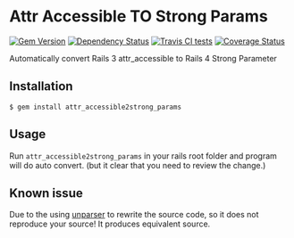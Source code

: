 # Attr Accessible TO Strong Params

[![Gem Version](https://badge.fury.io/rb/attr_accessible2strong_params.svg)](http://badge.fury.io/rb/attr_accessible2strong_params)
[![Dependency Status](https://gemnasium.com/Eric-Guo/attr_accessible2strong_params.svg)](https://gemnasium.com/Eric-Guo/attr_accessible2strong_params)
[![Travis CI tests](https://travis-ci.org/Eric-Guo/attr_accessible2strong_params.png)](https://travis-ci.org/Eric-Guo/attr_accessible2strong_params)
[![Coverage Status](https://coveralls.io/repos/Eric-Guo/attr_accessible2strong_params/badge.png?branch=master)](https://coveralls.io/r/Eric-Guo/attr_accessible2strong_params?branch=master)

Automatically convert Rails 3 attr_accessible to Rails 4 Strong Parameter

## Installation

    $ gem install attr_accessible2strong_params

## Usage

Run `attr_accessible2strong_params` in your rails root folder and program will do auto convert. (but it clear that you need to review the change.)


## Known issue

Due to the using [unparser](https://github.com/mbj/unparser#usage) to rewrite the source code, so it does not reproduce your source! It produces equivalent source.